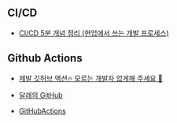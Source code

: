 ## CI/CD

- [CI/CD 5분 개념 정리 (현업에서 쓰는 개발 프로세스)](https://www.youtube.com/watch?v=0Emq5FypiMM)

## Github Actions

- [제발 깃허브 액션🔥 모르는 개발자 없게해 주세요 🙏](https://www.youtube.com/watch?v=iLqGzEkusIw&t=1s)

- [달레의 GitHub](https://www.youtube.com/playlist?list=PLapoeRAdKitfFgEjASv9-NdP-QB_Vq7Ji)

- [GitHubActions](https://www.daleseo.com/?tag=GitHubActions)
